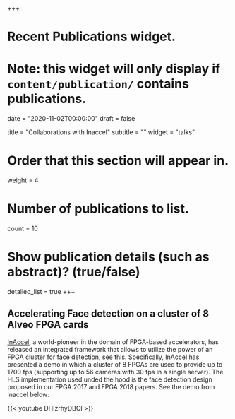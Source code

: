 +++
# Recent Publications widget.
# Note: this widget will only display if `content/publication/` contains publications.

date = "2020-11-02T00:00:00"
draft = false

title = "Collaborations with Inaccel"
subtitle = ""
widget = "talks"

# Order that this section will appear in.
weight = 4

# Number of publications to list.
count = 10

# Show publication details (such as abstract)? (true/false)
detailed_list = true
+++

## **Accelerating Face detection on a cluster of 8 Alveo FPGA cards**

[InAccel](https://inaccel.com/), a world-pioneer in the domain of FPGA-based
accelerators, has released an integrated framework that allows to utilize the
power of an FPGA cluster for face detection, see [this](https://inaccel.com/accelerated-face-detection-on-a-cluster-of-8-alveo-fpga-cards/).
Specifically, InAccel has presented a demo in which a cluster of 8 FPGAs are
used to provide up to 1700 fps (supporting up to 56 cameras with 30 fps in 
a single server). The HLS implementation used unded the hood is the
face detection design proposed in our FPGA 2017 and FPGA 2018 papers. See the
demo from inaccel below:

{{< youtube DHIzrhyDBCI >}}


